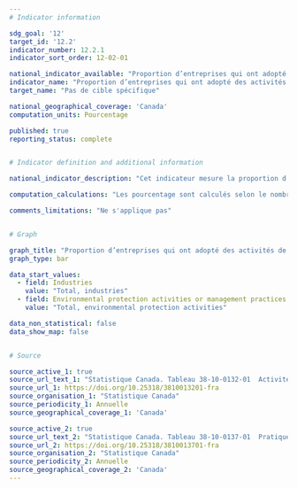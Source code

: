 ```yaml
---
# Indicator information

sdg_goal: '12'
target_id: '12.2'
indicator_number: 12.2.1
indicator_sort_order: 12-02-01

national_indicator_available: "Proportion d’entreprises qui ont adopté des activités de protection ou des pratiques de gestion de l’environnement"
indicator_name: "Proportion d’entreprises qui ont adopté des activités de protection ou des pratiques de gestion de l’environnement"
target_name: "Pas de cible spécifique"

national_geographical_coverage: 'Canada'
computation_units: Pourcentage

published: true
reporting_status: complete


# Indicator definition and additional information

national_indicator_description: "Cet indicateur mesure la proportion d’entreprises qui ont adopté des activités de protection ou des pratiques de gestion de l’environnement."

computation_calculations: "Les pourcentage sont calculés selon le nombre d'entreprises dans les catégories de références."

comments_limitations: "Ne s'applique pas"


# Graph

graph_title: "Proportion d’entreprises qui ont adopté des activités de protection ou des pratiques de gestion de l’environnement"
graph_type: bar

data_start_values:
  - field: Industries
    value: "Total, industries"
  - field: Environmental protection activities or management practices
    value: "Total, environmental protection activities"

data_non_statistical: false
data_show_map: false


# Source 

source_active_1: true
source_url_text_1: "Statistique Canada. Tableau 38-10-0132-01  Activités de protection de l'environnement selon l'industrie"
source_url_1: https://doi.org/10.25318/3810013201-fra
source_organisation_1: "Statistique Canada"
source_periodicity_1: Annuelle
source_geographical_coverage_1: 'Canada'

source_active_2: true
source_url_text_2: "Statistique Canada. Tableau 38-10-0137-01  Pratiques de gestion de l'environnement selon l'industrie"
source_url_2: https://doi.org/10.25318/3810013701-fra
source_organisation_2: "Statistique Canada"
source_periodicity_2: Annuelle
source_geographical_coverage_2: 'Canada'
---
```


